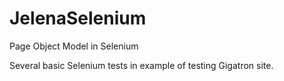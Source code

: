 # JelenaSelenium
Page Object Model in Selenium

Several basic Selenium tests in example of testing Gigatron site.
